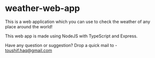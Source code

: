 # weather-web-app

This is a web application which you can use to check the weather of any place around the world!

This web app is made using NodeJS with TypeScript and Express.

Have any question or suggestion? 
Drop a quick mail to - toushif.haq@gmail.com
